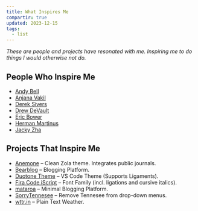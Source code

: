 ```yaml
---
title: What Inspires Me
compartir: true
updated: 2023-12-15
tags:
  - list
---
```


_These are people and projects have resonated with me. Inspiring me to do things I would otherwise not do._

## People Who Inspire Me

- [Andy Bell](https://andy-bell.co.uk/)
- [Anjana Vakil](https://anjana.dev/)
- [Derek Sivers](https://sive.rs/)
- [Drew DeVault](https://drewdevault.com/)
- [Eric Bower](https://erock.prose.sh/)
- [Herman Martinus](https://herman.bearblog.dev/)
- [Jacky Zha](https://github.com/jackyzha0?tab=repositories)

## Projects That Inspire Me

- [Anemone](https://github.com/Speyll/anemone) – Clean Zola theme. Integrates public journals.
- [Bearblog](https://github.com/HermanMartinus/bearblog) – Blogging Platform.
- [Duotone Theme](https://github.com/Hussseinkizz/duotone-theme-v2-official) – VS Code Theme (Supports Ligaments).
- [Fira Code iScript](https://github.com/kencrocken/FiraCodeiScript) – Font Family (incl. ligations and cursive italics).
- [mataroa](https://github.com/mataroa-blog/mataroa) – Minimal Blogging Platform.
- [SorryTennesee](https://github.com/vpicone/SorryTennesee) – Remove Tennesee from drop-down menus.
- [wttr.in](https://github.com/chubin/wttr.in) – Plain Text Weather.
